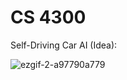 # CS 4300

Self-Driving Car AI (Idea):

![ezgif-2-a97790a779](https://user-images.githubusercontent.com/77305747/191939671-db47ae91-6773-4dd8-8c08-e2fa02ac13cf.gif)
